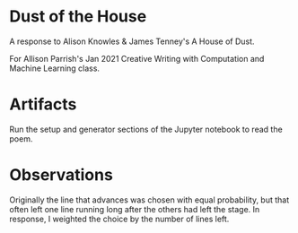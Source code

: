 # Dust of the House
A response to Alison Knowles &amp; James Tenney's A House of Dust.

For Allison Parrish's Jan 2021 Creative Writing with Computation and Machine Learning class.

# Artifacts
Run the setup and generator sections of the Jupyter notebook to read the poem.

# Observations
Originally the line that advances was chosen with equal probability, but that often left one line running long after the others had left the stage. In response, I weighted the choice by the number of lines left.
